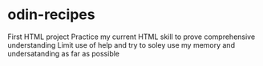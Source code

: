 # odin-recipes
First HTML project
Practice my current HTML skill to prove comprehensive understanding
Limit use of help and try to soley use my memory and undersatanding as far as possible
